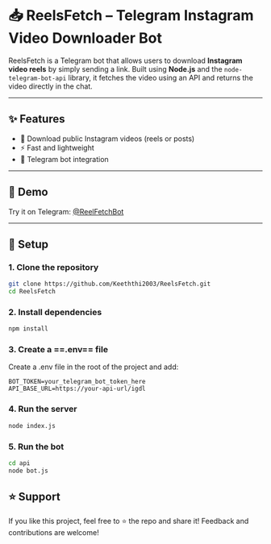 # 📥 ReelsFetch – Telegram Instagram Video Downloader Bot


ReelsFetch is a Telegram bot that allows users to download **Instagram video reels** by simply sending a link. Built using **Node.js** and the `node-telegram-bot-api` library, it fetches the video using an API and returns the video directly in the chat.

---

## ✨ Features

- 🎥 Download public Instagram videos (reels or posts)
- ⚡ Fast and lightweight
- 🤖 Telegram bot integration

---

## 🚀 Demo

Try it on Telegram: [@ReelFetchBot](https://t.me/ReelFetchBot)  

---

## 🔧 Setup

### 1. Clone the repository

```bash
git clone https://github.com/Keeththi2003/ReelsFetch.git
cd ReelsFetch
```

### 2. Install dependencies

```bash
npm install
```

### 3. Create a ==.env== file

Create a .env file in the root of the project and add:

```.env
BOT_TOKEN=your_telegram_bot_token_here
API_BASE_URL=https://your-api-url/igdl
```

### 4. Run the server

```bash 
node index.js
```

### 5. Run the bot

```bash
cd api
node bot.js
```
## ⭐ Support

If you like this project, feel free to ⭐ the repo and share it!
Feedback and contributions are welcome!
